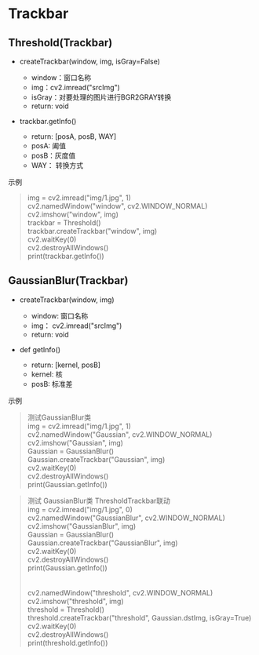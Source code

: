 Trackbar
==============================================
Threshold(Trackbar)
----------------------------------------------
* createTrackbar(window, img, isGray=False)
  * window：窗口名称
  * img：cv2.imread("srcImg")
  * isGray：对要处理的图片进行BGR2GRAY转换
  * return: void
  
* trackbar.getInfo()
  * return: [posA, posB, WAY]
  * posA: 阖值
  * posB：灰度值
  * WAY： 转换方式
  
示例
>img = cv2.imread("img/1.jpg", 1) <br>
>cv2.namedWindow("window", cv2.WINDOW_NORMAL) <br>
>cv2.imshow("window", img) <br>
>trackbar = Threshold() <br>
>trackbar.createTrackbar("window", img) <br>
>cv2.waitKey(0) <br>
>cv2.destroyAllWindows() <br>
>print(trackbar.getInfo()) <br>

GaussianBlur(Trackbar)
-----------------------------------------------
* createTrackbar(window, img)
	* window: 窗口名称
	* img： cv2.imread("srcImg")
	* return: void
 
* def getInfo()
 	* return: [kernel, posB]
	* kernel: 核
	* posB: 标准差
 
示例
>测试GaussianBlur类 <br>
>img = cv2.imread("img/1.jpg", 1) <br>
>cv2.namedWindow("Gaussian", cv2.WINDOW_NORMAL) <br>
>cv2.imshow("Gaussian", img) <br>
>Gaussian = GaussianBlur() <br>
>Gaussian.createTrackbar("Gaussian", img) <br>
>cv2.waitKey(0) <br>
>cv2.destroyAllWindows() <br>
>print(Gaussian.getInfo()) <br>

>测试 GaussianBlur类  ThresholdTrackbar联动 <br>
>img = cv2.imread("img/1.jpg", 0) <br>
>cv2.namedWindow("GaussianBlur", cv2.WINDOW_NORMAL) <br>
>cv2.imshow("GaussianBlur", img) <br>
>Gaussian = GaussianBlur() <br>
>Gaussian.createTrackbar("GaussianBlur", img) <br>
>cv2.waitKey(0) <br>
>cv2.destroyAllWindows() <br>
>print(Gaussian.getInfo()) <br>
><br>		
>cv2.namedWindow("threshold", cv2.WINDOW_NORMAL) <br>
>cv2.imshow("threshold", img) <br>
>threshold = Threshold() <br>
>threshold.createTrackbar("threshold", Gaussian.dstImg, isGray=True) <br>
>cv2.waitKey(0) <br>
>cv2.destroyAllWindows() <br>
>print(threshold.getInfo()) <br>
